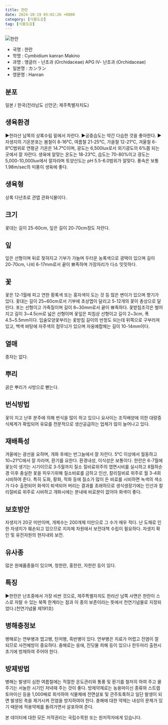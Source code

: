 ```yaml
---
title: 한란
date: 2024-10-19 05:02:26 +0800
category: [식물도감]
tag: [식물도감]
---
```




![한란](/fileUpload/plants/basic/Orchidaceae/Cymbidium/807/1_th2.JPG)
- 국명 : 한란
- 학명 : Cymbidium kanran Makino
- 과명 : 앵글러 - 난초과 (Orchidaceae) APG Ⅳ- 난초과 (Orchidaceae)
- 일본명 : カンラン
- 영문명 : Hanran


## 분포
일본 / 한국(전라남도 신안군; 제주특별자치도) 
## 생육환경
▶한라산 남쪽의 상록수림 밑에서 자란다.▶공중습도는 약간 다습한 것을 좋아한다. ▶자생지의 기온분포는 봄철이 8-16℃, 여름철 21-25℃, 가을철 12-21℃, 겨울철 6-8℃범위로 연평균 기온은 14.7℃이며, 광도는 6,500lux로서 외기광도의 6%쯤 되는 곳에서 잘 자란다. 생육에 알맞는 온도는 18-23℃, 습도는 70-80%이고 광도는 5,000-10,000lux에서 잘자라며 토양산도는 pH 5.5-6.0범위가 알맞다. 풍속은 보통 1.98m/sec의 미풍이 생육에 좋다.
## 생육형
상록 다년초로 관엽 관화식물이다.
## 크기
꽃대는 길이 25-60cm, 잎은 길이 20-70cm정도 자란다.
## 잎
잎은 선형이며 뒤로 젖혀지고 기부가 가늘며 두터운 농록색으로 광택이 있으며 길이 20-70cm, 나비 6-17mm로서 끝이 뾰족하며 가장자리가 다소 밋밋하다.
## 꽃
꽃은 12-1월에 피고 연한 황록색 또는 홍자색이 도는 것 등 많은 변이가 있으며 향기가 있다. 꽃대는 길이 25~60cm로서 기부에 초상엽이 달리고 5-12개의 꽃이 총상으로 달린다. 포는 선형이고 가죽질이며 길이 8~30mm로서 끝이 뾰족하다. 꽃받침조각은 벌어지고 길이 3~4.5cm로 넓은 선형이며 꽃잎은 피침상 선형이고 길이 2~3cm, 폭 4.5~5.5mm이다. 입술모양꽃부리는 꽃받침 길이의 반정도 되는데 뒤쪽으로 구부러져 있고, 백색 바탕에 자주색의 점무늬가 있으며 자웅예합체는 길이 10-14mm이다.
## 열매
종자는 없다.
## 뿌리
굵은 뿌리가 사방으로 뻗는다.
## 번식방법
꽃이 지고 난후 분주에 의해 번식을 많이 하고 있으나 요사이는 조직배양에 의한 대량증식체계가 확립되어 유묘를 전문적으로 생산공급하는 업체가 많이 늘어나고 있다.
## 재배특성
겨울에는 광선을 요하며, 개화 후에는 반그늘에서 잘 자란다. 5℃ 이상에서 월동하고 10~21℃에서 잘 자라며, 환기를 요한다. 환경내성, 이식성은 보통이다.한란은 6-7월에 꽃눈이 생기는 시기이므로 3-5월까지 질소 질비료위주의 엽면시비를 실시하고 8월하순경 이후 충실한 꽃을 피우기위해 질소비료를 금하고 인산, 칼리질비료 위주로 월 3-4회 시비하여 준다. 특히 도화, 황화, 적화 등에 질소가 많이 든 비료를 시비하면 녹색의 색소가 다수 출현되어 화색이 퇴색되어 버리는 결과를 초래하므로 생식생장기에는 인산과 칼리질비료 위주로 시비하고 개화시에는 분내에 비료분이 없어야 화색이 좋다.
## 보호방안
자생지가 20곳 미만이며, 개체수는 200개체 미만으로 그 수가 매우 적다. 난 도채로 인한 자생지가 훼손되고 있으므로 지자체 차원에서 보전대책 수립이 필요하다. 자생지 확인 및 유전자원의 현지내외 보전.
## 유사종
많은 원예품종들이 있으며, 청한란, 홍한란, 자한란 등이 있다.
## 특징
▶한란은 난초중에서 가장 비싼 것으로, 제주특별자치도 한라산 남쪽 사면은 한란이 스스로 자랄 수 있는 북쪽 한계라는 점과 이 종의 보존이라는 뜻에서 천연기념물로 지정되었다.(천연기념물 제191호)
## 병해충정보
병해로는 연부병과 엽고병, 탄저병, 흑반병이 있다. 연부병은 치료가 어렵고 전염이 잘 되므로 사전예방이 중요하다. 충해로는 응애, 진딧물 피해 등이 있으나 한두마리 출현시 초기에 방제하여 주어야 한다.
## 방제방법
병해는 발생이 심한 여름철에는 적절한 온도관리와 통풍 및 환기를 철저히 하여 주고 물주기는 서늘한 시기인 저녁때 주는 것이 좋다. 방제약제로는 농용마이신 종류와 스트렙토마이신 등을 1,000배로 희석하여 식물체에 전면살포 및 관주토록하고 일단 발생이 되면 발생된 촉을 제거시켜 전염을 방지하여야 한다. 충해에 대한 약제는 내성의 문제가 있기 때문에 적용약제를 돌려가면서 살포하여 준다.






본 데이터에 대한 모든 저작권리는 국립수목원 또는 원저작자에게 있습니다.
